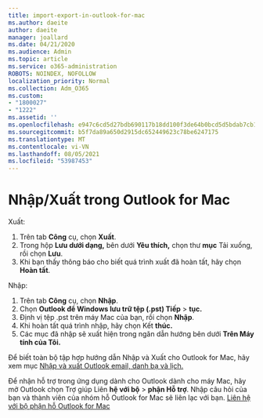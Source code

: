 ```yaml
---
title: import-export-in-outlook-for-mac
ms.author: daeite
author: daeite
manager: joallard
ms.date: 04/21/2020
ms.audience: Admin
ms.topic: article
ms.service: o365-administration
ROBOTS: NOINDEX, NOFOLLOW
localization_priority: Normal
ms.collection: Adm_O365
ms.custom:
- "1800027"
- "1222"
ms.assetid: ''
ms.openlocfilehash: e947c6cd5d27bdb690117b18dd100f3de64b0bcd5d5bdab7cb1eeca355ef4489
ms.sourcegitcommit: b5f7da89a650d2915dc652449623c78be6247175
ms.translationtype: MT
ms.contentlocale: vi-VN
ms.lasthandoff: 08/05/2021
ms.locfileid: "53987453"
---
```

# <a name="importexport-in-outlook-for-mac"></a>Nhập/Xuất trong Outlook for Mac 

Xuất:
1. Trên tab **Công** cụ, chọn **Xuất**.
2. Trong hộp **Lưu dưới dạng,** bên dưới **Yêu thích,** chọn thư **mục** Tải xuống, rồi chọn **Lưu**.
3. Khi bạn thấy thông báo cho biết quá trình xuất đã hoàn tất, hãy chọn **Hoàn tất**.

Nhập:
1. Trên tab **Công** cụ, chọn **Nhập**.
2. Chọn **Outlook để Windows lưu trữ tệp (.pst) Tiếp**  >  **tục.**
3. Định vị tệp .pst trên máy Mac của bạn, rồi chọn **Nhập**.
4. Khi hoàn tất quá trình nhập, hãy chọn Kết **thúc.**
5. Các mục đã nhập sẽ xuất hiện trong ngăn dẫn hướng bên dưới **Trên Máy tính của Tôi.**

Để biết toàn bộ tập hợp hướng dẫn Nhập và Xuất cho Outlook for Mac, hãy xem mục [Nhập và xuất Outlook email, danh bạ và lịch.](https://support.office.com/article/92577192-3881-4502-b79d-c3bbada6c8ef#ID0EAACAAA=Mac) 

Để nhận hỗ trợ trong ứng dụng dành cho Outlook dành cho máy Mac, hãy mở Outlook chọn Trợ giúp Liên **hệ với bộ**  >  **phận Hỗ trợ**. Nhập câu hỏi của bạn và thành viên của nhóm hỗ Outlook for Mac sẽ liên lạc với bạn. [Liên hệ với bộ phận hỗ Outlook for Mac](https://support.microsoft.com/office/contact-support-within-outlook-for-mac-d0410177-8e65-4487-93f7-206a3a3d71a8)